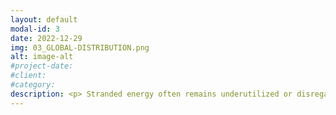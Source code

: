 ```yaml
---
layout: default
modal-id: 3
date: 2022-12-29
img: 03_GLOBAL-DISTRIBUTION.png
alt: image-alt
#project-date:
#client:
#category:
description: <p> Stranded energy often remains underutilized or disregarded completely because of the astronomical costs associated with building the reliable infrastructure needed to transport it from the source of generation to market. Similarly, potential energy recovery from used oil is limited by market reach. </p> <p>As a used oil marketer, SOCO Energy Corporation works with a global network of energy consumers to ensure that all energy brought online is purchased at a fair market value. No matter where our burner fuel is used, we guarantee fair market value and unlimited demand without the traditional infrastructure barriers to entry.</p> <p>To learn more about our global distribution, email us at <a href="mailto:admin@socoenergy.org">admin@socoenergy.org</a>.
---
```

